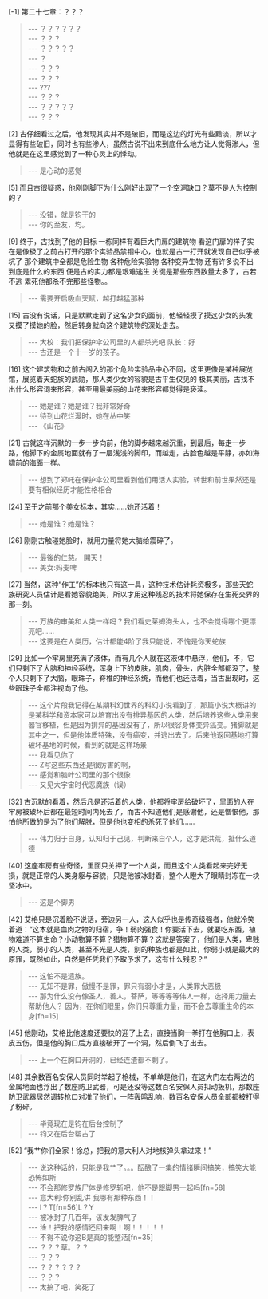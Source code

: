 
[-1] 第二十七章：？？？
>--- ？？？？？？<br>
>--- ？？？<br>
>--- ？？？？？<br>
>--- ？<br>
>--- ？？？<br>
>--- ？？？<br>
>--- ???<br>
>--- ？？？<br>
>--- ？？？？？<br>
>--- ？？？<br>

[2] 古仔细看过之后，他发现其实并不是破旧，而是这边的灯光有些黯淡，所以才显得有些破旧，同时也有些渗人，虽然古说不出来到底什么地方让人觉得渗人，但他就是在这里感觉到了一种心灵上的悸动。
>--- 是心动的感觉<br>

[5] 而且古很疑惑，他刚刚脚下为什么刚好出现了一个空洞缺口？莫不是人为控制的？
>--- 没错，就是钧干的<br>
>--- 你的至友，均。<br>

[9] 终于，古找到了他的目标 一栋同样有着巨大门扉的建筑物 看这门扉的样子实在是像极了之前古打开的那个实验品禁锢中心，也就是古一打开就发现自己似乎被坑了 那个建筑中全都是危险生物 各种危险实验物 各种变异生物 还有许多说不出到底是什么的东西 便是古的实力都是艰难逃生 关键是那些东西数量太多了，古若不逃 累死他都杀不完那些怪物。。
>--- 需要开启吸血天赋，越打越猛那种<br>

[15] 古没有说话，只是默默走到了这名少女的面前，他轻轻摸了摸这少女的头发 又摸了摸她的脸，然后转身就向这个建筑物的深处走去。
>--- 大校：我们把保护伞公司里的人都杀光吧
队长：好<br>
>--- 古还是一个十一岁的孩子。<br>

[16] 这个建筑物和之前古闯入的那个危险实验品中心不同，这里更像是某种展览馆，展览着天蛇族的武勋，那人类少女的容貌是古平生仅见的 极其美丽，古找不出什么形容词来形容，甚至用最美丽的山花来形容都觉得是亵渎。
>--- 她是谁？她是谁？我非常好奇<br>
>--- 待到山花烂漫时，她在丛中笑<br>
>--- 《山花》<br>

[21] 古就这样沉默的一步一步向前，他的脚步越来越沉重，到最后，每走一步路，他脚下的金属地面就有了一层浅浅的脚印，而越走，古脸色越是平静，亦如海啸前的海面一样。
>--- 想到了郑吒在保护伞公司里看到他们用活人实验，转世和前世果然还是要有相似经历才能性格相合<br>

[24] 至于之前那个美女标本，其实……她还活着！
>--- 她是谁？她是谁？<br>

[26] 刚刚古触碰她脸时，就用力量将她大脑给震碎了。
>--- 最後的仁慈。
開天！<br>
>--- 美女:妈麦啤<br>

[27] 当然，这种“作工”的标本也只有这一具，这种技术估计耗资极多，那些天蛇族研究人员估计是看她容貌绝美，所以才用这种残忍的技术将她保存在生死交界的那一刻。
>--- 万族的审美和人类一样吗？我们看史莱姆狗头人，也不会觉得哪个更漂亮吧……<br>
>--- 这要是在人类历，估计都能4阶了我只能说，不愧是你天蛇族<br>

[29] 比如一个牢房里充满了液体，而有几个人就在这液体中悬浮，他们，不，它们只剩下了大脑和神经系统，浑身上下的皮肤，肌肉，骨头，内脏全部都没了，整个人只剩下了大脑，眼珠子，脊椎的神经系统，而他们也还活着，当古出现时，这些眼珠子全都注视向了他。
>--- 这个片段我记得在某期科幻世界的科幻小说看到了，那篇小说大概讲的是某科学和资本家可以培育出没有排异基因的人类，然后培养这些人类用来器官移植，但是因为排异的基因没有了，所以很容身体变异癌变。猪脚就是其中之一，但是他体质特殊，没有癌变，并逃出去了。后来他返回基地打算破坏基地的时候，看到的就是这样场景<br>
>--- 我看见你了<br>
>--- Z写这些东西还是很厉害的啊，<br>
>--- 感觉和脑叶公司里的那个很像<br>
>--- 又见大宇宙时代恶魔族（误）<br>

[32] 古沉默的看着，然后凡是还活着的人类，他都将牢房给破坏了，里面的人在牢房被破坏后都在最短时间内死去了，而古不知道他们是感谢他，还是憎恨他，那怕他所做的是为了他们解脱，但是他也变相的杀死了他们……
>--- 伟力归于自身，认知归于己见，判断来自个人，这才是洪荒，扯什么道德<br>

[40] 这座牢房有些奇怪，里面只关押了一个人类，而且这个人类看起来完好无损，就是正常的人类身躯与容貌，只是他被冰封着，整个人瞪大了眼睛封冻在一块坚冰中。
>--- 这是个脚男<br>

[42] 艾格只是沉着脸不说话，旁边另一人，这人似乎也是传奇级强者，他就冷笑着道：“这本就是血肉之物的归宿，争！弱肉强食！你要活下去，就要吃东西，植物难道不算生命？小动物算不算？猎物算不算？这就是答案了，他们是人类，卑贱的人类，弱小的人类，甚至不光是人类，别的种族也都是如此，你弱小就是最大的原罪，既然如此，自然是任凭我们予取予求了，这有什么残忍？”
>--- 这怕不是遗族。<br>
>--- 无知不是罪，傲慢不是罪，罪只有弱小才是，人类罪大恶极<br>
>--- 那为什么没有像圣人，善人，菩萨，等等等等伟人一样，选择用力量去帮助他人？           因为，在你们眼里，你们只尊重力量，而不会去尊重生命的本身[fn=15]<br>

[45] 他刚动，艾格比他速度还要快的迎了上去，直接当胸一拳打在他胸口上，表皮五伤，但是他的胸口后方直接破开了一个洞，然后倒飞了出去。
>--- 上一个在胸口开洞的，已经连渣都不剩了。<br>

[48] 其余数百名安保人员同时举起了枪械，不单单是他们，在这大门左右两边的金属地面也浮出了数座防卫武器，可是还没等这数百名安保人员扣动扳机，那数座防卫武器居然调转枪口对准了他们，一阵轰鸣乱响，数百名安保人员全部都被打得了粉碎。
>--- 毕竟现在是钧在后台控制了<br>
>--- 钧又在后台帮古了<br>

[52] “我艹你们全家！徐总，把我的意大利人对地核弹头拿过来！”
>--- 说这种话的，只能是我艹了。。。酝酿了一集的情绪瞬间搞笑，搞笑大能恐怖如斯<br>
>--- 不会那修罗族尸体是修罗斩吧，他不是跟脚男一起吗[fn=58]<br>
>--- 意大利:你别乱讲 我哪有那种东西！！<br>
>--- I？T[fn=56]L？Y<br>
>--- 被冰封了几百年，该发发脾气了<br>
>--- 淦！把我的感情还回来啊！啊！！！！！<br>
>--- 不得不说你这B是真的能整活[fn=35]<br>
>--- ？？？草。？？<br>
>--- ？？？<br>
>--- ？？？？？？<br>
>--- ？？？<br>
>--- 太搞了吧，笑死了<br>
